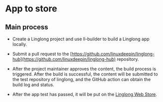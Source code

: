 # App to store

## Main process

- Create a Linglong project and use ll-builder to build a Linglong app locally.

- Submit a pull request to the [https://github.com/linuxdeepin/linglong-hub](https://github.com/linuxdeepin/linglong-hub) repository.

- After the project maintainer approves the content, the build process is triggered. After the build is successful, the content will be submitted to the test repository of linglong, and the GitHub action can obtain the build log and status.

- After the app test has passed, it will be put on the [Linglong Web Store](https://store.linglong.dev).

